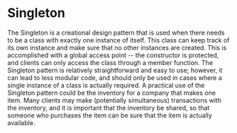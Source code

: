 # Singleton

The Singleton is a creational design pattern that is used when there needs to be a class with exactly one instance of itself. This class can keep track of its own instance and make sure that no other instances are created. This is accomplished with a global access point -- the constructor is protected, and clients can only access the class through a member function. The Singleton pattern is relatively straightforward and easy to use; however, it can lead to less modular code, and should only be used in cases where a single instance of a class is actually required. A practical use of the Singleton pattern could be the inventory for a company that makes one item. Many clients may make (potentially simultaneous) transactions with the inventory, and it is important that the inventory be shared, so that someone who purchases the item can be sure that the item is actually available.
